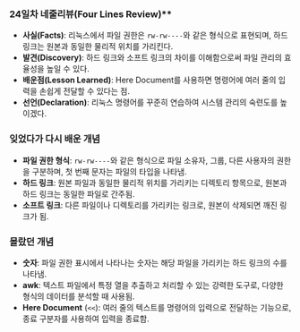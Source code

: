 ### 24일차 네줄리뷰(Four Lines Review)** ###
- **사실(Facts)**: 리눅스에서 파일 권한은 `rw-rw----`와 같은 형식으로 표현되며, 하드 링크는 원본과 동일한 물리적 위치를 가리킨다.
- **발견(Discovery)**: 하드 링크와 소프트 링크의 차이를 이해함으로써 파일 관리의 효율성을 높일 수 있다.
- **배운점(Lesson Learned)**: Here Document를 사용하면 명령어에 여러 줄의 입력을 손쉽게 전달할 수 있다는 점.
- **선언(Declaration)**: 리눅스 명령어를 꾸준히 연습하여 시스템 관리의 숙련도를 높이겠다.

### 잊었다가 다시 배운 개념 ###
- **파일 권한 형식**: `rw-rw----`와 같은 형식으로 파일 소유자, 그룹, 다른 사용자의 권한을 구분하며, 첫 번째 문자는 파일의 타입을 나타냄.
- **하드 링크**: 원본 파일과 동일한 물리적 위치를 가리키는 디렉토리 항목으로, 원본과 하드 링크는 동일한 파일로 간주됨.
- **소프트 링크**: 다른 파일이나 디렉토리를 가리키는 링크로, 원본이 삭제되면 깨진 링크가 됨.

### 몰랐던 개념 ###
- **숫자**: 파일 권한 표시에서 나타나는 숫자는 해당 파일을 가리키는 하드 링크의 수를 나타냄.
- **awk**: 텍스트 파일에서 특정 열을 추출하고 처리할 수 있는 강력한 도구로, 다양한 형식의 데이터를 분석할 때 사용됨.
- **Here Document** (`<<`): 여러 줄의 텍스트를 명령어의 입력으로 전달하는 기능으로, 종료 구분자를 사용하여 입력을 종료함.
